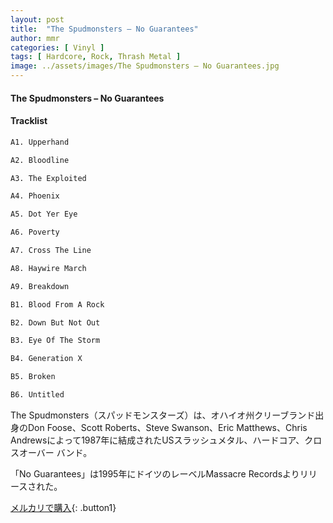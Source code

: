 ```yaml
---
layout: post
title:  "The Spudmonsters – No Guarantees"
author: mmr
categories: [ Vinyl ]
tags: [ Hardcore, Rock, Thrash Metal ]
image: ../assets/images/The Spudmonsters – No Guarantees.jpg
---
```


#### The Spudmonsters – No Guarantees

#### Tracklist
```md
A1. Upperhand

A2. Bloodline

A3. The Exploited

A4. Phoenix

A5. Dot Yer Eye

A6. Poverty

A7. Cross The Line

A8. Haywire March

A9. Breakdown

B1. Blood From A Rock

B2. Down But Not Out

B3. Eye Of The Storm

B4. Generation X

B5. Broken

B6. Untitled
```

The Spudmonsters（スパッドモンスターズ）は、オハイオ州クリーブランド出身のDon Foose、Scott Roberts、Steve Swanson、Eric Matthews、Chris Andrewsによって1987年に結成されたUSスラッシュメタル、ハードコア、クロスオーバー バンド。

「No Guarantees」は1995年にドイツのレーベルMassacre Recordsよりリリースされた。

[メルカリで購入](https://jp.mercari.com/item/m95943993364){: .button1}

